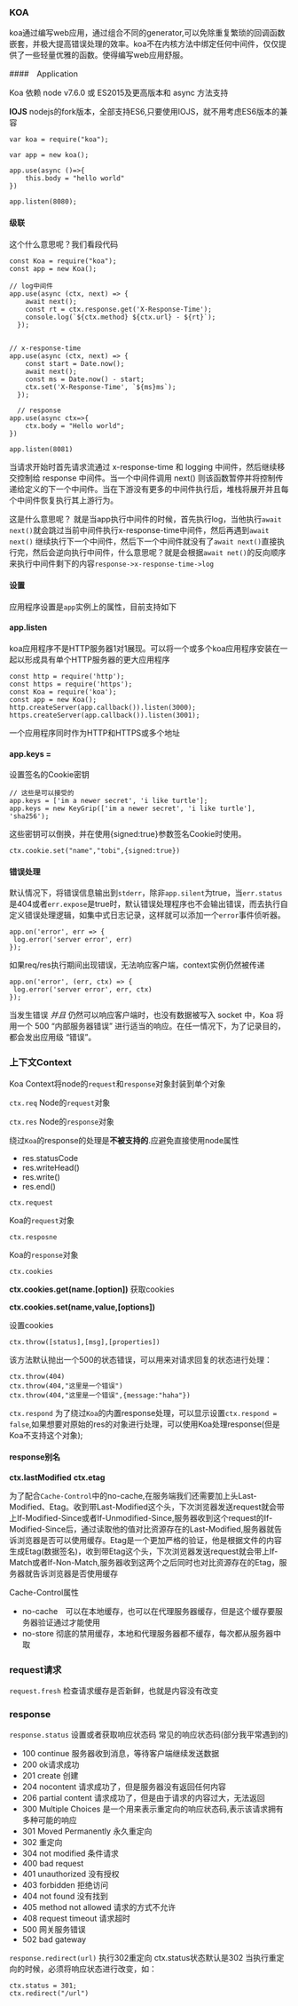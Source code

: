 ### KOA
koa通过编写web应用，通过组合不同的generator,可以免除重复繁琐的回调函数嵌套，并极大提高错误处理的效率。koa不在内核方法中绑定任何中间件，仅仅提供了一些轻量优雅的函数。使得编写web应用舒服。

####　Application

Koa 依赖 node v7.6.0 或 ES2015及更高版本和 async 方法支持

**IOJS**
nodejs的fork版本，全部支持ES6,只要使用IOJS，就不用考虑ES6版本的兼容


```
var koa = require("koa");

var app = new koa();

app.use(async ()=>{
    this.body = "hello world"
})

app.listen(8080); 
```
#### 级联

这个什么意思呢？我们看段代码

```
const Koa = require("koa");
const app = new Koa();

// log中间件
app.use(async (ctx, next) => {
    await next();
    const rt = ctx.response.get('X-Response-Time');
    console.log(`${ctx.method} ${ctx.url} - ${rt}`);
  });


// x-response-time
app.use(async (ctx, next) => {
    const start = Date.now();
    await next();
    const ms = Date.now() - start;
    ctx.set('X-Response-Time', `${ms}ms`);
  });

  // response
app.use(async ctx=>{
    ctx.body = "Hello world";
})

app.listen(8081)
```
当请求开始时首先请求流通过 x-response-time 和 logging 中间件，然后继续移交控制给 response 中间件。当一个中间件调用 next() 则该函数暂停并将控制传递给定义的下一个中间件。当在下游没有更多的中间件执行后，堆栈将展开并且每个中间件恢复执行其上游行为。

这是什么意思呢？
就是当app执行中间件的时候，首先执行log，当他执行`await next()`就会跳过当前中间件执行x-response-time中间件，然后再遇到`await next()` 继续执行下一个中间件，然后下一个中间件就没有了`await next()`直接执行完，然后会逆向执行中间件，什么意思呢？就是会根据`await net()`的反向顺序来执行中间件剩下的内容`response->x-response-time->log`

#### 设置
应用程序设置是`app`实例上的属性，目前支持如下

#### app.listen
koa应用程序不是HTTP服务器1对1展现。可以将一个或多个koa应用程序安装在一起以形成具有单个HTTP服务器的更大应用程序

```
const http = require('http');
const https = require('https');
const Koa = require('koa');
const app = new Koa();
http.createServer(app.callback()).listen(3000);
https.createServer(app.callback()).listen(3001);
```
一个应用程序同时作为HTTP和HTTPS或多个地址

#### app.keys = 
设置签名的Cookie密钥

```
// 这些是可以接受的
app.keys = ['im a newer secret', 'i like turtle'];
app.keys = new KeyGrip(['im a newer secret', 'i like turtle'], 'sha256');
```
 这些密钥可以倒换，并在使用{signed:true}参数签名Cookie时使用。

 ```
 ctx.cookie.set("name","tobi",{signed:true})
 ```

 #### 错误处理
 默认情况下，将错误信息输出到`stderr`，除非`app.silent`为true，当`err.status`是404或者`err.expose`是true时，默认错误处理程序也不会输出错误，而去执行自定义错误处理逻辑，如集中式日志记录，这样就可以添加一个`error`事件侦听器。
 ```
 app.on('error', err => {
  log.error('server error', err)
});
 ```

 如果req/res执行期间出现错误，无法响应客户端，context实例仍然被传递

 ```
 app.on('error', (err, ctx) => {
  log.error('server error', err, ctx)
});
 ```
 当发生错误 _并且_ 仍然可以响应客户端时，也没有数据被写入 socket 中，Koa 将用一个 500 “内部服务器错误” 进行适当的响应。在任一情况下，为了记录目的，都会发出应用级 “错误”。

 ### 上下文Context
 Koa Context将node的`request`和`response`对象封装到单个对象

`ctx.req`
Node的`request`对象

`ctx.res`
Node的`response`对象

绕过`Koa`的response的处理是**不被支持的**.应避免直接使用node属性

- res.statusCode
- res.writeHead()
- res.write()
- res.end()

`ctx.request`

Koa的`request`对象

`ctx.resposne`

Koa的`response`对象


`ctx.cookies`

**ctx.cookies.get(name.[option])**
获取cookies

**ctx.cookies.set(name,value,[options])**

设置cookies


`ctx.throw([status],[msg],[properties])`

该方法默认抛出一个500的状态错误，可以用来对请求回复的状态进行处理：
```
ctx.throw(404)
ctx.throw(404,"这里是一个错误")
ctx.throw(404,"这里是一个错误",{message:"haha"})
```

`ctx.respond`
为了绕过`Koa`的内置response处理，可以显示设置`ctx.respond = false`,如果想要对原始的res的对象进行处理，可以使用Koa处理response(但是Koa不支持这个对象);



#### response别名

**ctx.lastModified**
**ctx.etag**

为了配合`Cache-Control`中的no-cache,在服务端我们还需要加上头Last-Modified、Etag。收到带Last-Modified这个头，下次浏览器发送request就会带上If-Modified-Since或者If-Unmodified-Since,服务器收到这个request的If-Modified-Since后，通过读取他的值对比资源存在的Last-Modified,服务器就告诉浏览器是否可以使用缓存。Etag是一个更加严格的验证，他是根据文件的内容生成Etag(数据签名)，收到带Etag这个头，下次浏览器发送request就会带上If-Match或者If-Non-Match,服务器收到这两个之后同时也对比资源存在的Etag，服务器就告诉浏览器是否使用缓存

Cache-Control属性
- no-cache　可以在本地缓存，也可以在代理服务器缓存，但是这个缓存要服务器验证通过才能使用
- no-store 彻底的禁用缓存，本地和代理服务器都不缓存，每次都从服务器中取


### request请求

`request.fresh`
检查请求缓存是否新鲜，也就是内容没有改变


### response

`response.status` 
设置或者获取响应状态码
常见的响应状态码(部分我平常遇到的)
- 100 continue 服务器收到消息，等待客户端继续发送数据
- 200 ok请求成功
- 201 create 创建
- 204 nocontent 请求成功了，但是服务器没有返回任何内容
- 206 partial content 请求成功了，但是由于请求的内容过大，无法返回
- 300 Multiple Choices 是一个用来表示重定向的响应状态码,表示该请求拥有多种可能的响应
- 301 Moved Permanently 永久重定向
- 302 重定向
- 304 not modified 条件请求
- 400 bad request
- 401 unauthorized 没有授权
- 403 forbidden 拒绝访问
- 404 not found 没有找到
- 405 method not allowed 请求的方式不允许
- 408 request  timeout 请求超时
- 500 网关服务错误
- 502 bad gateway

`response.redirect(url)`
执行302重定向
ctx.status状态默认是302
当执行重定向的时候，必须将响应状态进行改变，如：

```
ctx.status = 301;
ctx.redirect("/url")
```

